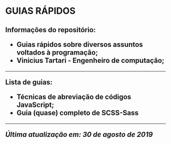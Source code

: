 <h1>GUIAS RÁPIDOS

<h2>Informações do repositório:

- Guias rápidos sobre diversos assuntos voltados à programação;
- Vinicius Tartari - Engenheiro de computação;

---

Lista de guias:

- Técnicas de abreviação de códigos JavaScript;
- Guia (quase) completo de SCSS-Sass
---

_Última atualização em: 30 de agosto de 2019_
